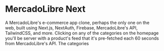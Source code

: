 # MercadoLibre Next

A MercadoLibre's e-commerce app clone, perhaps the only one on the web, built using Next.js, NextAuth, Firebase, MercadoLibre's API, TailwindCSS, and more. Clicking on any of the categories on the homepage you'll be server with a product's feed that it's pre-fetched each 60 seconds from MercadoLibre's API. The categories 